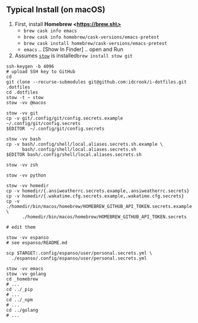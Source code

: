 Typical Install (on macOS)
--------------------------

1.	First, install **Homebrew \<https://brew.sh\>**
	-	`brew cask info emacs`
	-	`brew cask info homebrew/cask-versions/emacs-pretest`
	-	`brew cask install homebrew/cask-versions/emacs-pretest`
	-	`emacs` .. [Show In Finder] .. open and Run
2.	Assumes [`stow`](stow/README.md#install-gnu-stow) is installed`brew install stow git`

```shell
ssh-keygen -b 4096
# upload SSH key to GitHub
cd
git clone --recurse-submodules git@github.com:idcrook/i-dotfiles.git .dotfiles
cd .dotfiles
stow -t ~ stow
stow -vv @macos

stow -vv git
cp -v git/.config/git/config.secrets.example ~/.config/git/config.secrets
$EDITOR  ~/.config/git/config.secrets

stow -vv bash
cp -v bash/.config/shell/local.aliases.secrets.sh.example \
      bash/.config/shell/local.aliases.secrets.sh
$EDITOR bash/.config/shell/local.aliases.secrets.sh

stow -vv zsh

stow -vv python

stow -vv homedir
cp -v homedir/{.ansiweatherrc.secrets.example,.ansiweatherrc.secrets}
cp -v homedir/{.wakatime.cfg.secrets.example,.wakatime.cfg.secrets}
cp -v ./homedir/bin/macos/homebrew/HOMEBREW_GITHUB_API_TOKEN.secrets.example \
      ./homedir/bin/macos/homebrew/HOMEBREW_GITHUB_API_TOKEN.secrets

# edit them

stow -vv espanso
# see espanso/README.md

scp $TARGET:.config/espanso/user/personal.secrets.yml \
  ./espanso/.config/espanso/user/personal.secrets.yml

stow -vv emacs
stow -vv golang
cd _homebrew
# ...
cd ../_pip
# ...
cd ../_npm
# ...
cd ../golang
# ...
```
